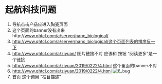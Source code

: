 # 起航科技问题

1. 导航点击产品应进入陶瓷页面
2. 这个页面的banner没有出来http://www.qhtcl.com/a/server/nano_biological/
3. http://www.qhtcl.com/a/server/nano_biological/这个页面列表的排序反一下
4. http://www.qhtcl.com/a/ziyuan/  图片链接不对 应该和 按钮 “阅读更多”是一个链接
5. http://www.qhtcl.com/a/ziyuan/2019/0222/4.html  这个里面的banner不对
6. http://www.qhtcl.com/a/ziyuan/2019/0222/4.html ![6_bug](https://hongc93.github.io/qihangkeji.client/bug/6_bug.png) 
7. 首页 这个调用 “栏目描述”